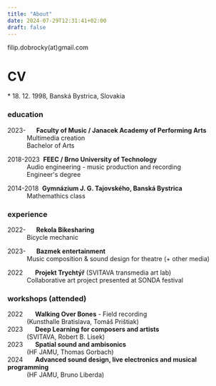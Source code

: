 ```yaml
---
title: "About"
date: 2024-07-29T12:31:41+02:00
draft: false
---
```


filip.dobrocky(at)gmail.com

# CV

\* 18. 12. 1998, Banská Bystrica, Slovakia
### education
2023-&nbsp;&nbsp;&nbsp;&nbsp;&nbsp;
**Faculty of Music / Janacek Academy of Performing Arts**  
&nbsp;&nbsp;&nbsp;&nbsp;&nbsp;&nbsp;&nbsp;&nbsp;&nbsp;&nbsp;
Multimedia creation  
&nbsp;&nbsp;&nbsp;&nbsp;&nbsp;&nbsp;&nbsp;&nbsp;&nbsp;&nbsp;
Bachelor of Arts

2018-2023
&nbsp;**FEEC / Brno University of Technology**  
&nbsp;&nbsp;&nbsp;&nbsp;&nbsp;&nbsp;&nbsp;&nbsp;&nbsp;&nbsp;
Audio engineering - music production and recording  
&nbsp;&nbsp;&nbsp;&nbsp;&nbsp;&nbsp;&nbsp;&nbsp;&nbsp;&nbsp;
Engineer's degree

2014-2018 
&nbsp;**Gymnázium J. G. Tajovského, Banská Bystrica**  
&nbsp;&nbsp;&nbsp;&nbsp;&nbsp;&nbsp;&nbsp;&nbsp;&nbsp;&nbsp;
Mathemathics class

### experience
2022-&nbsp;&nbsp;&nbsp;&nbsp;&nbsp;
**Rekola Bikesharing**  
&nbsp;&nbsp;&nbsp;&nbsp;&nbsp;&nbsp;&nbsp;&nbsp;&nbsp;&nbsp;
Bicycle mechanic  

2023-&nbsp;&nbsp;&nbsp;&nbsp;&nbsp;
**Bazmek entertainment**  
&nbsp;&nbsp;&nbsp;&nbsp;&nbsp;&nbsp;&nbsp;&nbsp;&nbsp;&nbsp;
Music composition & sound design for theatre (+ other media)  

2022&nbsp;&nbsp;&nbsp;&nbsp;&nbsp;&nbsp;
**Projekt Trychtýř** (SVITAVA transmedia art lab)  
&nbsp;&nbsp;&nbsp;&nbsp;&nbsp;&nbsp;&nbsp;&nbsp;&nbsp;&nbsp;
Collaborative art project presented at SONDA festival  
  

### workshops (attended)
2022&nbsp;&nbsp;&nbsp;&nbsp;&nbsp;&nbsp;
**Walking Over Bones** - Field recording  
&nbsp;&nbsp;&nbsp;&nbsp;&nbsp;&nbsp;&nbsp;&nbsp;&nbsp;&nbsp;
(Kunsthalle Bratislava, Tomáš Prištiak)  
2023&nbsp;&nbsp;&nbsp;&nbsp;&nbsp;&nbsp;
**Deep Learning for composers and artists**  
&nbsp;&nbsp;&nbsp;&nbsp;&nbsp;&nbsp;&nbsp;&nbsp;&nbsp;&nbsp;
(SVITAVA, Robert B. Lisek)  
2023&nbsp;&nbsp;&nbsp;&nbsp;&nbsp;&nbsp;
**Spatial sound and ambisonics**     
&nbsp;&nbsp;&nbsp;&nbsp;&nbsp;&nbsp;&nbsp;&nbsp;&nbsp;&nbsp;
(HF JAMU, Thomas Gorbach)  
2024&nbsp;&nbsp;&nbsp;&nbsp;&nbsp;&nbsp;
**Advanced sound design, live electronics and musical programming**     
&nbsp;&nbsp;&nbsp;&nbsp;&nbsp;&nbsp;&nbsp;&nbsp;&nbsp;&nbsp;
(HF JAMU, Bruno Liberda)  
